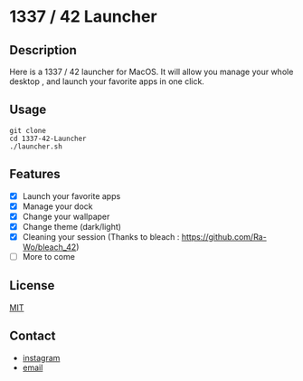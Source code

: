 # 1337 / 42 Launcher 

## Description
Here is a 1337 / 42 launcher for MacOS. It will allow you manage your whole desktop , and launch your favorite apps in one click.

## Usage
```
git clone
cd 1337-42-Launcher
./launcher.sh
```

## Features
- [x] Launch your favorite apps
- [x] Manage your dock
- [x] Change your wallpaper
- [x] Change theme (dark/light)
- [x] Cleaning your session (Thanks to bleach : https://github.com/Ra-Wo/bleach_42)
- [ ] More to come

## License
[MIT](https://choosealicense.com/licenses/mit/)

## Contact
- [instagram](https://www.instagram.com/bablil_ayoub)
- [email](mailto:ayoubbablil@gmail.com)